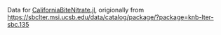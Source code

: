 Data for [CaliforniaBiteNitrate.jl](), origionally from https://sbclter.msi.ucsb.edu/data/catalog/package/?package=knb-lter-sbc.135
